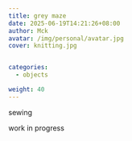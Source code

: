 ```yaml
---
title: grey maze
date: 2025-06-19T14:21:26+08:00
author: Mck
avatar: /img/personal/avatar.jpg
cover: knitting.jpg


categories:
  - objects

weight: 40
---
```




sewing 

<!--more-->


work in progress
